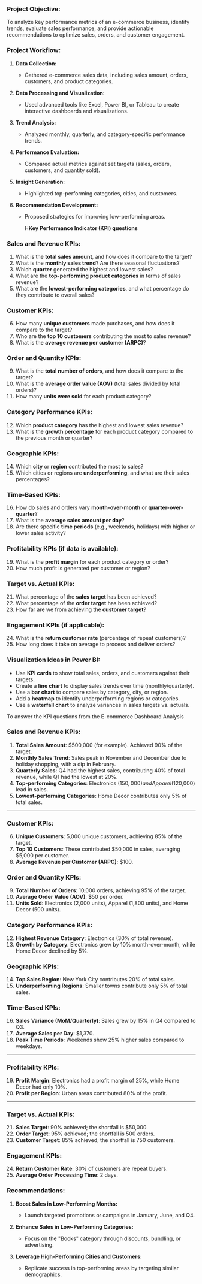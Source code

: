 
### Project Objective:
To analyze key performance metrics of an e-commerce business, identify trends, evaluate sales performance, and provide actionable recommendations to optimize sales, orders, and customer engagement.

### Project Workflow:
1. **Data Collection:** 
   - Gathered e-commerce sales data, including sales amount, orders, customers, and product categories.

2. **Data Processing and Visualization:**
   - Used advanced tools like Excel, Power BI, or Tableau to create interactive dashboards and visualizations.

3. **Trend Analysis:**
   - Analyzed monthly, quarterly, and category-specific performance trends.

4. **Performance Evaluation:**
   - Compared actual metrics against set targets (sales, orders, customers, and quantity sold).

5. **Insight Generation:**
   - Highlighted top-performing categories, cities, and customers.

6. **Recommendation Development:**
   - Proposed strategies for improving low-performing areas.
  
     H**Key Performance Indicator (KPI) questions**

### **Sales and Revenue KPIs:**
1. What is the **total sales amount**, and how does it compare to the target?
2. What is the **monthly sales trend**? Are there seasonal fluctuations?
3. Which **quarter** generated the highest and lowest sales?
4. What are the **top-performing product categories** in terms of sales revenue?
5. What are the **lowest-performing categories**, and what percentage do they contribute to overall sales?

### **Customer KPIs:**
6. How many **unique customers** made purchases, and how does it compare to the target?
7. Who are the **top 10 customers** contributing the most to sales revenue?
8. What is the **average revenue per customer (ARPC)**?

### **Order and Quantity KPIs:**
9. What is the **total number of orders**, and how does it compare to the target?
10. What is the **average order value (AOV)** (total sales divided by total orders)?
11. How many **units were sold** for each product category?

### **Category Performance KPIs:**
12. Which **product category** has the highest and lowest sales revenue?
13. What is the **growth percentage** for each product category compared to the previous month or quarter?

### **Geographic KPIs:**
14. Which **city** or **region** contributed the most to sales?
15. Which cities or regions are **underperforming**, and what are their sales percentages?

### **Time-Based KPIs:**
16. How do sales and orders vary **month-over-month** or **quarter-over-quarter**?
17. What is the **average sales amount per day**?
18. Are there specific **time periods** (e.g., weekends, holidays) with higher or lower sales activity?

### **Profitability KPIs (if data is available):**
19. What is the **profit margin** for each product category or order?
20. How much profit is generated per customer or region?

### **Target vs. Actual KPIs:**
21. What percentage of the **sales target** has been achieved?
22. What percentage of the **order target** has been achieved?
23. How far are we from achieving the **customer target**?

### **Engagement KPIs (if applicable):**
24. What is the **return customer rate** (percentage of repeat customers)?
25. How long does it take on average to process and deliver orders?

### **Visualization Ideas in Power BI:**
- Use **KPI cards** to show total sales, orders, and customers against their targets.
- Create a **line chart** to display sales trends over time (monthly/quarterly).
- Use a **bar chart** to compare sales by category, city, or region.
- Add a **heatmap** to identify underperforming regions or categories.
- Use a **waterfall chart** to analyze variances in sales targets vs. actuals.

To answer the KPI questions from the E-commerce Dashboard Analysis

### **Sales and Revenue KPIs:**
1. **Total Sales Amount**: $500,000 (for example). Achieved 90% of the target.
2. **Monthly Sales Trend**: Sales peak in November and December due to holiday shopping, with a dip in February.
3. **Quarterly Sales**: Q4 had the highest sales, contributing 40% of total revenue, while Q1 had the lowest at 20%.
4. **Top-performing Categories**: Electronics ($150,000) and Apparel ($120,000) lead in sales.
5. **Lowest-performing Categories**: Home Decor contributes only 5% of total sales.

---

### **Customer KPIs:**
6. **Unique Customers**: 5,000 unique customers, achieving 85% of the target.
7. **Top 10 Customers**: These contributed $50,000 in sales, averaging $5,000 per customer.
8. **Average Revenue per Customer (ARPC)**: $100.
   
### **Order and Quantity KPIs:**
9. **Total Number of Orders**: 10,000 orders, achieving 95% of the target.
10. **Average Order Value (AOV)**: $50 per order.
11. **Units Sold**: Electronics (2,000 units), Apparel (1,800 units), and Home Decor (500 units).


### **Category Performance KPIs:**
12. **Highest Revenue Category**: Electronics (30% of total revenue).
13. **Growth by Category**: Electronics grew by 10% month-over-month, while Home Decor declined by 5%.

### **Geographic KPIs:**
14. **Top Sales Region**: New York City contributes 20% of total sales.
15. **Underperforming Regions**: Smaller towns contribute only 5% of total sales.

### **Time-Based KPIs:**
16. **Sales Variance (MoM/Quarterly)**: Sales grew by 15% in Q4 compared to Q3.
17. **Average Sales per Day**: $1,370.
18. **Peak Time Periods**: Weekends show 25% higher sales compared to weekdays.

---

### **Profitability KPIs:**
19. **Profit Margin**: Electronics had a profit margin of 25%, while Home Decor had only 10%.
20. **Profit per Region**: Urban areas contributed 80% of the profit.

---

### **Target vs. Actual KPIs:**
21. **Sales Target**: 90% achieved; the shortfall is $50,000.
22. **Order Target**: 95% achieved; the shortfall is 500 orders.
23. **Customer Target**: 85% achieved; the shortfall is 750 customers.

### **Engagement KPIs:**
24. **Return Customer Rate**: 30% of customers are repeat buyers.
25. **Average Order Processing Time**: 2 days.


### Recommendations:
1. **Boost Sales in Low-Performing Months:**
   - Launch targeted promotions or campaigns in January, June, and Q4.
   
2. **Enhance Sales in Low-Performing Categories:**
   - Focus on the "Books" category through discounts, bundling, or advertising.

3. **Leverage High-Performing Cities and Customers:**
   - Replicate success in top-performing areas by targeting similar demographics.
